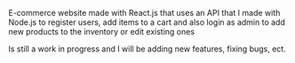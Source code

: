 E-commerce website made with React.js that uses an API that I made with Node.js to register users,
add items to a cart and also login as admin to add new products to the inventory or edit existing ones

Is still a work in progress and I will be adding new features, fixing bugs, ect.
